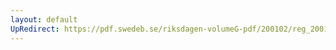 ```yaml
---
layout: default
UpRedirect: https://pdf.swedeb.se/riksdagen-volumeG-pdf/200102/reg_200102/reg_200102_0637.pdf
---
```

